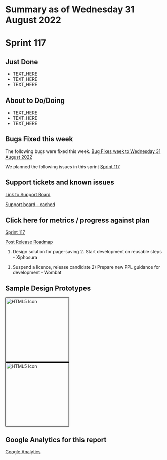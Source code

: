 # Summary as of Wednesday 31 August 2022 

# Sprint 117

## Just Done
* TEXT_HERE
* TEXT_HERE
* TEXT_HERE

## About to Do/Doing
* TEXT_HERE
* TEXT_HERE
* TEXT_HERE

## Bugs Fixed this week
The following bugs were fixed this week.
[Bug Fixes week to Wednesday 31 August 2022](graphs/bugs31082022.png)

We planned the following issues in this sprint 
[Sprint 117](graphs/sprint31082022.png)

## Support tickets and known issues
[Link to Support Board](https://collaboration.homeoffice.gov.uk/jira/secure/RapidBoard.jspa?rapidView=1717&selectedIssue=ASSB-253)

[Support board - cached](graphs/supportBoard31082022.png)

## Click here for metrics / progress against plan
[Sprint 117](graphs/progress31082022.png)

[Post Release Roadmap](graphs/roadmap31082022.png)

1. Design solution for page-saving 2. Start development on reusable steps - Xiphosura

1) Suspend a licence, release candidate 2) Prepare new PPL guidance for development - Wombat

## Sample Design Prototypes
<a href="graphs/proto1_31082022.png"><img src="graphs/proto1_31082022.png" alt="HTML5 Icon" width="200" style="border:2px solid black"></a>
<br>
<a href="graphs/proto2_31082022.png"><img src="graphs/proto2_31082022.png" alt="HTML5 Icon" width="200" style="border:2px solid black"></a>
<br>


## Google Analytics for this report
[Google Analytics](graphs/GA31082022.png)

